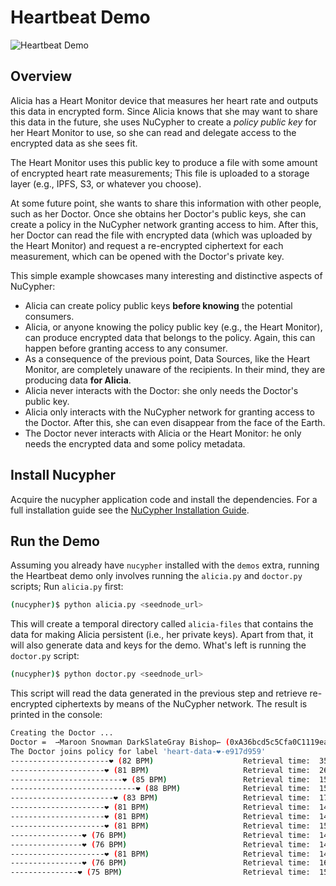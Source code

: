 # Heartbeat Demo

![Heartbeat Demo](https://user-images.githubusercontent.com/2564234/49080419-dda35680-f243-11e8-90d7-6f649d80e03d.png)


## Overview

Alicia has a Heart Monitor device that measures her heart rate and outputs this data in encrypted form.
Since Alicia knows that she may want to share this data in the future, she uses NuCypher to create
a _policy public key_ for her Heart Monitor to use, so she can read and delegate access to the encrypted
data as she sees fit.

The Heart Monitor uses this public key to produce a file with some amount of encrypted heart rate measurements;
This file is uploaded to a storage layer (e.g., IPFS, S3, or whatever you choose).

At some future point, she wants to share this information with other people, such as her Doctor.
Once she obtains her Doctor's public keys, she can create a policy in the NuCypher network granting access to him.
After this, her Doctor can read the file with encrypted data (which was uploaded by the Heart Monitor) and
request a re-encrypted ciphertext for each measurement, which can be opened with the Doctor's private key.

This simple example showcases many interesting and distinctive aspects of NuCypher:
  - Alicia can create policy public keys **before knowing** the potential consumers.
  - Alicia, or anyone knowing the policy public key (e.g., the Heart Monitor), can produce encrypted data that belongs to the policy. Again, this can happen before granting access to any consumer.
  - As a consequence of the previous point, Data Sources, like the Heart Monitor, are completely unaware of the recipients. In their mind, they are producing data **for Alicia**.
  - Alicia never interacts with the Doctor: she only needs the Doctor's public key.
  - Alicia only interacts with the NuCypher network for granting access to the Doctor. After this, she can even disappear from the face of the Earth.
  - The Doctor never interacts with Alicia or the Heart Monitor: he only needs the encrypted data and some policy metadata.


## Install Nucypher

Acquire the nucypher application code and install the dependencies.
For a full installation guide see the [NuCypher Installation Guide](../guides/installation_guide).

## Run the Demo

Assuming you already have `nucypher` installed with the `demos` extra, running the Heartbeat demo only involves running the `alicia.py` and `doctor.py` scripts; Run `alicia.py` first:

```sh
(nucypher)$ python alicia.py <seednode_url>
```

This will create a temporal directory called `alicia-files` that contains the data for making Alicia persistent (i.e., her private keys). Apart from that, it will also generate data and keys for the demo. What's left is running the `doctor.py` script:

```sh
(nucypher)$ python doctor.py <seednode_url>
```

This script will read the data generated in the previous step and retrieve re-encrypted ciphertexts by means of the NuCypher network. The result is printed in the console:

```bash
Creating the Doctor ...
Doctor =  ⇀Maroon Snowman DarkSlateGray Bishop↽ (0xA36bcd5c5Cfa0C1119ea5E53621720a0C1a610F5)
The Doctor joins policy for label 'heart-data-❤️-e917d959'
----------------------❤︎ (82 BPM)                    Retrieval time:  3537.06 ms
---------------------❤︎ (81 BPM)                     Retrieval time:  2654.51 ms
-------------------------❤︎ (85 BPM)                 Retrieval time:  1513.32 ms
----------------------------❤︎ (88 BPM)              Retrieval time:  1552.66 ms
-----------------------❤︎ (83 BPM)                   Retrieval time:  1720.66 ms
---------------------❤︎ (81 BPM)                     Retrieval time:  1485.25 ms
---------------------❤︎ (81 BPM)                     Retrieval time:  1459.16 ms
---------------------❤︎ (81 BPM)                     Retrieval time:  1520.30 ms
----------------❤︎ (76 BPM)                          Retrieval time:  1479.54 ms
----------------❤︎ (76 BPM)                          Retrieval time:  1464.17 ms
---------------------❤︎ (81 BPM)                     Retrieval time:  1483.04 ms
----------------❤︎ (76 BPM)                          Retrieval time:  1687.72 ms
---------------❤︎ (75 BPM)                           Retrieval time:  1563.65 ms
```
